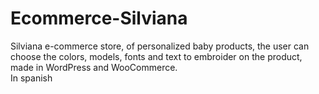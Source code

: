 # Ecommerce-Silviana
Silviana e-commerce store, of personalized baby products, the user can choose the colors, models, fonts and text to embroider on the product, made in WordPress and WooCommerce.  
In spanish
